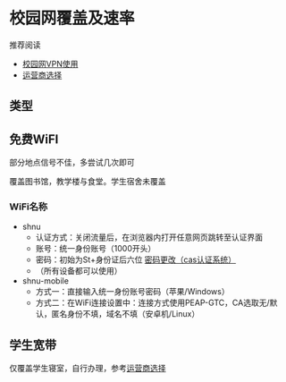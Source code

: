 # 校园网覆盖及速率
推荐阅读

- [校园网VPN使用](/2%20-%20初来乍到/.md)
- [运营商选择](/2%20-%20初来乍到/运营商选择.md)

## 类型

## 免费WiFI
部分地点信号不佳，多尝试几次即可

覆盖图书馆，教学楼与食堂。学生宿舍未覆盖

### WiFi名称
- shnu
    - 认证方式：关闭流量后，在浏览器内打开任意网页跳转至认证界面
    - 账号：统一身份账号（1000开头）
    - 密码：初始为St+身份证后六位 [密码更改（cas认证系统）](https://cas.shnu.edu.cn/cas/login)
    - （所有设备都可以使用）
- shnu-mobile
    - 方式一：直接输入统一身份账号密码（苹果/Windows）
    - 方式二：在WiFi连接设置中：连接方式使用PEAP-GTC，CA选取无/默认，匿名身份不填，域名不填（安卓机/Linux）

## 学生宽带

仅覆盖学生寝室，自行办理，参考[运营商选择](/2%20-%20初来乍到/运营商选择.md)